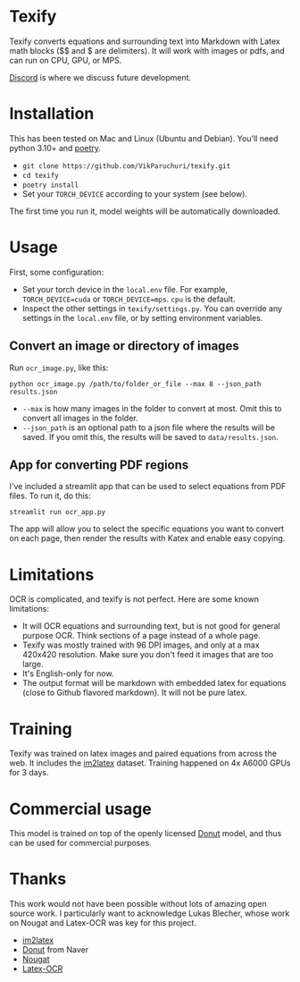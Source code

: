 # Texify

Texify converts equations and surrounding text into Markdown with Latex math blocks ($$ and $ are delimiters).  It will work with images or pdfs, and can run on CPU, GPU, or MPS.

[Discord](https://discord.gg//KuZwXNGnfH) is where we discuss future development.

# Installation

This has been tested on Mac and Linux (Ubuntu and Debian).  You'll need python 3.10+ and [poetry](https://python-poetry.org/docs/#installing-with-the-official-installer).

- `git clone https://github.com/VikParuchuri/texify.git`
- `cd texify`
- `poetry install`
- Set your `TORCH_DEVICE` according to your system (see below).

The first time you run it, model weights will be automatically downloaded.

# Usage

First, some configuration:

- Set your torch device in the `local.env` file.  For example, `TORCH_DEVICE=cuda` or `TORCH_DEVICE=mps`.  `cpu` is the default.
- Inspect the other settings in `texify/settings.py`.  You can override any settings in the `local.env` file, or by setting environment variables.

## Convert an image or directory of images

Run `ocr_image.py`, like this:

```
python ocr_image.py /path/to/folder_or_file --max 8 --json_path results.json
```

- `--max` is how many images in the folder to convert at most.  Omit this to convert all images in the folder.
- `--json_path` is an optional path to a json file where the results will be saved.  If you omit this, the results will be saved to `data/results.json`.

## App for converting PDF regions

I've included a streamlit app that can be used to select equations from PDF files.  To run it, do this:

```
streamlit run ocr_app.py
```

The app will allow you to select the specific equations you want to convert on each page, then render the results with Katex and enable easy copying.

# Limitations

OCR is complicated, and texify is not perfect.  Here are some known limitations:

- It will OCR equations and surrounding text, but is not good for general purpose OCR.  Think sections of a page instead of a whole page.
- Texify was mostly trained with 96 DPI images, and only at a max 420x420 resolution.  Make sure you don't feed it images that are too large.
- It's English-only for now.
- The output format will be markdown with embedded latex for equations (close to Github flavored markdown).  It will not be pure latex.

# Training

Texify was trained on latex images and paired equations from across the web.  It includes the [im2latex](https://github.com/guillaumegenthial/im2latex) dataset.  Training happened on 4x A6000 GPUs for 3 days.

# Commercial usage

This model is trained on top of the openly licensed [Donut](https://huggingface.co/naver-clova-ix/donut-base) model, and thus can be used for commercial purposes.

# Thanks

This work would not have been possible without lots of amazing open source work.  I particularly want to acknowledge Lukas Blecher, whose work on Nougat and Latex-OCR was key for this project.

- [im2latex](https://github.com/guillaumegenthial/im2latex)
- [Donut](https://huggingface.co/naver-clova-ix/donut-base) from Naver
- [Nougat](https://github.com/facebookresearch/nougat)
- [Latex-OCR](https://github.com/lukas-blecher/LaTeX-OCR)